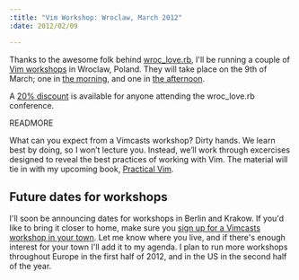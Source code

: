 ```yaml
--- 
:title: "Vim Workshop: Wroclaw, March 2012"
:date: 2012/02/09

---
```


Thanks to the awesome folk behind [wroc\_love.rb][c], I'll be running a couple of [Vim workshops][w] in Wroclaw, Poland. They will take place on the 9th of March; one in [the morning][m], and one in [the afternoon][a]. 

A [20% discount][d] is available for anyone attending the wroc\_love.rb conference.


[c]: http://wrocloverb.com/
[t]: http://eepurl.com/geHtT
[s]: http://vimcasts-workshops.heroku.com/
[w]: http://vimcasts.eventbrite.com/
[m]: http://wroclaw-vimcasts-am.eventbrite.com/
[a]: http://wroclaw-vimcasts-pm.eventbrite.com/
[p]: http://vimcasts.org/blog/2010/11/working-title-practical-vim
[d]: http://blog.wrocloverb.com/post/17322745303/vim-workshop

READMORE

What can you expect from a Vimcasts workshop? Dirty hands. We learn best by doing, so I won’t lecture you. Instead, we’ll work through excercises designed to reveal the best practices of working with Vim. The material will tie in with my upcoming book, [Practical Vim][p].

## Future dates for workshops

I'll soon be announcing dates for workshops in Berlin and Krakow. If you'd like to bring it closer to home, make sure you [sign up for a Vimcasts workshop in your town][t]. Let me know where you live, and if there's enough interest for your town I'll add it to my agenda. I plan to run more workshops throughout Europe in the first half of 2012, and in the US in the second half of the year.

[c]: http://wrocloverb.com/
[t]: http://eepurl.com/geHtT
[s]: http://vimcasts-workshops.heroku.com/
[w]: http://vimcasts.eventbrite.com/
[m]: http://wroclaw-vimcasts-am.eventbrite.com/
[a]: http://wroclaw-vimcasts-pm.eventbrite.com/
[p]: http://vimcasts.org/blog/2010/11/working-title-practical-vim
[d]: http://blog.wrocloverb.com/post/17322745303/vim-workshop
